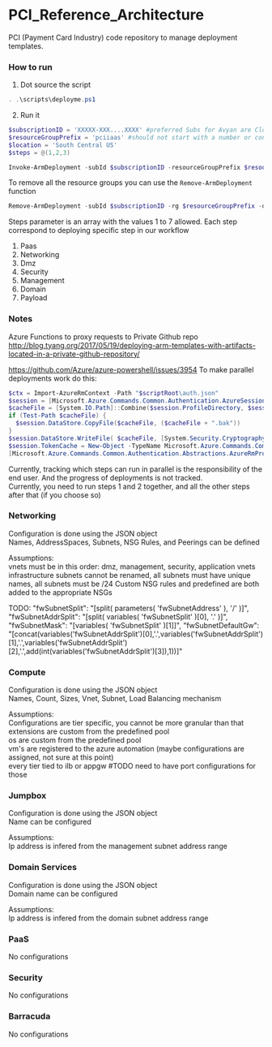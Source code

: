 # PCI_Reference_Architecture  
PCI (Payment Card Industry) code repository to manage deployment templates. 

### How to run  
1. Dot source the script
```powershell
. .\scripts\deployme.ps1
```
2. Run it
```powershell
$subscriptionID = 'XXXXX-XXX....XXXX' #preferred Subs for Avyan are Cloudly Dev or AvyanMPN6k, as this template requires third party VM installations.
$resourceGroupPrefix = 'pciiaas' #should not start with a number or contain '-' in the prefix
$location = 'South Central US'
$steps = @(1,2,3)

Invoke-ArmDeployment -subId $subscriptionID -resourceGroupPrefix $resourceGroupPrefix -location $location -deploymentPrefix dev -steps $steps
```
To remove all the resource groups you can use the `Remove-ArmDeployment` function
```powershell
Remove-ArmDeployment -subId $subscriptionID -rg $resourceGroupPrefix -dp <dev |prod>
```

Steps parameter is an array with the values 1 to 7 allowed.
Each step correspond to deploying specific step in our workflow

1. Paas
2. Networking
3. Dmz
4. Security
5. Management
6. Domain
7. Payload

### Notes  
Azure Functions to proxy requests to Private Github repo
http://blog.tyang.org/2017/05/19/deploying-arm-templates-with-artifacts-located-in-a-private-github-repository/


https://github.com/Azure/azure-powershell/issues/3954
To make parallel deployments work do this:
```powershell
$ctx = Import-AzureRmContext -Path "$scriptRoot\auth.json"
$session = [Microsoft.Azure.Commands.Common.Authentication.AzureSession]::Instance
$cacheFile = [System.IO.Path]::Combine($session.ProfileDirectory, $session.TokenCacheFile)
if (Test-Path $cacheFile) {
  $session.DataStore.CopyFile($cacheFile, ($cacheFile + ".bak"))
}
$session.DataStore.WriteFile( $cacheFile, [System.Security.Cryptography.ProtectedData]::Protect($ctx.Context.TokenCache.CacheData, $null, [System.Security.Cryptography.DataProtectionScope]::CurrentUser))
$session.TokenCache = New-Object -TypeName Microsoft.Azure.Commands.Common.Authentication.ProtectedFileTokenCache -ArgumentList $cacheFile
[Microsoft.Azure.Commands.Common.Authentication.Abstractions.AzureRmProfileProvider]::Instance.Profile.DefaultContext.TokenCache = $session.TokenCache
```
Currently, tracking which steps can run in parallel is the responsibility of the end user. And the progress of deployments is not tracked.  
Currently, you need to run steps 1 and 2 together, and all the other steps after that (if you choose so)

### Networking  
Configuration is done using the JSON object  
Names, AddressSpaces, Subnets, NSG Rules, and Peerings can be defined

Assumptions:  
vnets must be in this order: dmz, management, security, application vnets
infrastructure subnets cannot be renamed, all subnets must have unique names, all subnets must be /24
Custom NSG rules and predefined are both added to the appropriate NSGs

TODO:
"fwSubnetSplit": "[split( parameters( 'fwSubnetAddress' ), '/' )]",
"fwSubnetAddrSplit": "[split( variables( 'fwSubnetSplit' )[0], '.' )]",
"fwSubnetMask": "[variables( 'fwSubnetSplit' )[1]]",
"fwSubnetDefaultGw": "[concat(variables('fwSubnetAddrSplit')[0],'.',variables('fwSubnetAddrSplit')[1],'.',variables('fwSubnetAddrSplit')[2],'.',add(int(variables('fwSubnetAddrSplit')[3]),1))]"

### Compute  
Configuration is done using the JSON object  
Names, Count, Sizes, Vnet, Subnet, Load Balancing mechanism

Assumptions:  
Configurations are tier specific, you cannot be more granular than that  
extensions are custom from the predefined pool  
os are custom from the predefined pool  
vm's are registered to the azure automation (maybe configurations are assigned, not sure at this point)  
every tier tied to ilb or appgw #TODO need to have port configurations for those

### Jumpbox  
Configuration is done using the JSON object  
Name can be configured

Assumptions:  
Ip address is infered from the management subnet address range

### Domain Services  
Configuration is done using the JSON object  
Domain name can be configured

Assumptions:  
Ip address is infered from the domain subnet address range

### PaaS  
No configurations

### Security  
No configurations

### Barracuda  
No configurations
